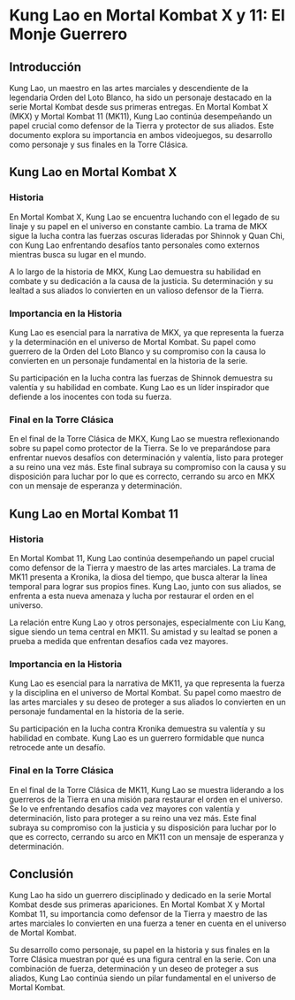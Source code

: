 # Kung Lao en Mortal Kombat X y 11: El Monje Guerrero

## Introducción

Kung Lao, un maestro en las artes marciales y descendiente de la legendaria Orden del Loto Blanco, ha sido un personaje destacado en la serie Mortal Kombat desde sus primeras entregas. En Mortal Kombat X (MKX) y Mortal Kombat 11 (MK11), Kung Lao continúa desempeñando un papel crucial como defensor de la Tierra y protector de sus aliados. Este documento explora su importancia en ambos videojuegos, su desarrollo como personaje y sus finales en la Torre Clásica.

## Kung Lao en Mortal Kombat X

### Historia

En Mortal Kombat X, Kung Lao se encuentra luchando con el legado de su linaje y su papel en el universo en constante cambio. La trama de MKX sigue la lucha contra las fuerzas oscuras lideradas por Shinnok y Quan Chi, con Kung Lao enfrentando desafíos tanto personales como externos mientras busca su lugar en el mundo.

A lo largo de la historia de MKX, Kung Lao demuestra su habilidad en combate y su dedicación a la causa de la justicia. Su determinación y su lealtad a sus aliados lo convierten en un valioso defensor de la Tierra.

### Importancia en la Historia

Kung Lao es esencial para la narrativa de MKX, ya que representa la fuerza y la determinación en el universo de Mortal Kombat. Su papel como guerrero de la Orden del Loto Blanco y su compromiso con la causa lo convierten en un personaje fundamental en la historia de la serie.

Su participación en la lucha contra las fuerzas de Shinnok demuestra su valentía y su habilidad en combate. Kung Lao es un líder inspirador que defiende a los inocentes con toda su fuerza.

### Final en la Torre Clásica

En el final de la Torre Clásica de MKX, Kung Lao se muestra reflexionando sobre su papel como protector de la Tierra. Se lo ve preparándose para enfrentar nuevos desafíos con determinación y valentía, listo para proteger a su reino una vez más. Este final subraya su compromiso con la causa y su disposición para luchar por lo que es correcto, cerrando su arco en MKX con un mensaje de esperanza y determinación.

## Kung Lao en Mortal Kombat 11

### Historia

En Mortal Kombat 11, Kung Lao continúa desempeñando un papel crucial como defensor de la Tierra y maestro de las artes marciales. La trama de MK11 presenta a Kronika, la diosa del tiempo, que busca alterar la línea temporal para lograr sus propios fines. Kung Lao, junto con sus aliados, se enfrenta a esta nueva amenaza y lucha por restaurar el orden en el universo.

La relación entre Kung Lao y otros personajes, especialmente con Liu Kang, sigue siendo un tema central en MK11. Su amistad y su lealtad se ponen a prueba a medida que enfrentan desafíos cada vez mayores.

### Importancia en la Historia

Kung Lao es esencial para la narrativa de MK11, ya que representa la fuerza y la disciplina en el universo de Mortal Kombat. Su papel como maestro de las artes marciales y su deseo de proteger a sus aliados lo convierten en un personaje fundamental en la historia de la serie.

Su participación en la lucha contra Kronika demuestra su valentía y su habilidad en combate. Kung Lao es un guerrero formidable que nunca retrocede ante un desafío.

### Final en la Torre Clásica

En el final de la Torre Clásica de MK11, Kung Lao se muestra liderando a los guerreros de la Tierra en una misión para restaurar el orden en el universo. Se lo ve enfrentando desafíos cada vez mayores con valentía y determinación, listo para proteger a su reino una vez más. Este final subraya su compromiso con la justicia y su disposición para luchar por lo que es correcto, cerrando su arco en MK11 con un mensaje de esperanza y determinación.

## Conclusión

Kung Lao ha sido un guerrero disciplinado y dedicado en la serie Mortal Kombat desde sus primeras apariciones. En Mortal Kombat X y Mortal Kombat 11, su importancia como defensor de la Tierra y maestro de las artes marciales lo convierten en una fuerza a tener en cuenta en el universo de Mortal Kombat.

Su desarrollo como personaje, su papel en la historia y sus finales en la Torre Clásica muestran por qué es una figura central en la serie. Con una combinación de fuerza, determinación y un deseo de proteger a sus aliados, Kung Lao continúa siendo un pilar fundamental en el universo de Mortal Kombat.